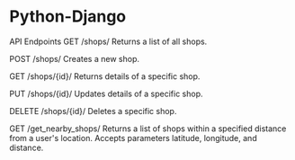 # Python-Django

API Endpoints
GET /shops/
Returns a list of all shops.

POST /shops/
Creates a new shop.

GET /shops/{id}/
Returns details of a specific shop.

PUT /shops/{id}/
Updates details of a specific shop.

DELETE /shops/{id}/
Deletes a specific shop.

GET /get_nearby_shops/
Returns a list of shops within a specified distance from a user's location. Accepts parameters latitude, longitude, and distance.
